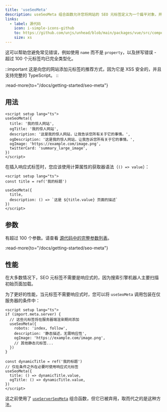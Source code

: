 ```yaml
---
title: 'useSeoMeta'
description: useSeoMeta 组合函数允许您将网站的 SEO 元标签定义为一个扁平对象，并支持完整的 TypeScript。
links:
  - label: 源代码
    icon: i-simple-icons-github
    to: https://github.com/unjs/unhead/blob/main/packages/vue/src/composables.ts
    size: xs
---
```


这可以帮助您避免常见错误，例如使用 `name` 而不是 `property`，以及拼写错误 - 超过 100 个元标签均已完全类型化。

::important
这是向您的网站添加元标签的推荐方式，因为它是 XSS 安全的，并且支持完整的 TypeScript。
::

:read-more{to="/docs/getting-started/seo-meta"}

## 用法

```vue [app.vue]
<script setup lang="ts">
useSeoMeta({
  title: '我的惊人网站',
  ogTitle: '我的惊人网站',
  description: '这是我的惊人网站，让我告诉您所有关于它的事情。',
  ogDescription: '这是我的惊人网站，让我告诉您所有关于它的事情。',
  ogImage: 'https://example.com/image.png',
  twitterCard: 'summary_large_image',
})
</script>
```

在插入响应式标签时，您应该使用计算属性的获取器语法（`() => value`）：

```vue [app.vue]
<script setup lang="ts">
const title = ref('我的标题')

useSeoMeta({
  title,
  description: () => `这是 ${title.value} 页面的描述`
})
</script>
```

## 参数

有超过 100 个参数。请查看 [源代码中的完整参数列表](https://github.com/harlan-zw/zhead/blob/main/packages/zhead/src/metaFlat.ts#L1035)。

:read-more{to="/docs/getting-started/seo-meta"}

## 性能

在大多数情况下，SEO 元标签不需要是响应式的，因为搜索引擎机器人主要扫描初始页面加载。

为了更好的性能，当元标签不需要响应式时，您可以将 `useSeoMeta` 调用包装在仅服务器的条件中：

```vue [app.vue]
<script setup lang="ts">
if (import.meta.server) {
  // 这些元标签将在服务器端渲染期间添加
  useSeoMeta({
    robots: 'index, follow',
    description: '静态描述，无需响应性',
    ogImage: 'https://example.com/image.png',
    // 其他静态元标签...
  })
}

const dynamicTitle = ref('我的标题')
// 仅在条件之外在必要时使用响应式元标签
useSeoMeta({
  title: () => dynamicTitle.value,
  ogTitle: () => dynamicTitle.value,
})
</script>
```

这之前使用了 [`useServerSeoMeta`](/docs/api/composables/use-server-seo-meta) 组合函数，但它已被弃用，取而代之的是这种方法。
